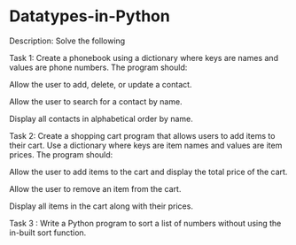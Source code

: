 # Datatypes-in-Python
Description: Solve the following  

 

Task 1: Create a phonebook using a dictionary where keys are names and values are phone numbers. The program should: 

Allow the user to add, delete, or update a contact. 

Allow the user to search for a contact by name. 

Display all contacts in alphabetical order by name. 

 

Task 2: Create a shopping cart program that allows users to add items to their cart. Use a dictionary where keys are item names and values are item prices. The program should: 

Allow the user to add items to the cart and display the total price of the cart. 

Allow the user to remove an item from the cart. 

Display all items in the cart along with their prices. 

 

Task 3 : Write a Python program to sort a list of numbers without using the in-built sort function. 
